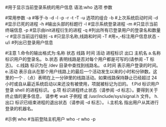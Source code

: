 #用于显示当前登录系统的用户信息
语法:who 选项 参数

#常用参数
-a		#等于-b -d -l -p -r -t -T -u 选项的组合
-b		#上次系统启动时间
-d		#显示已死的进程
-h		#输出头部的标题行
-l		#显示系统登录进程
-m		#只显示当前终端信息
-p		#显示由init进程衍生的进程
-q		#列出所有已登录用户的登录名和数量
-r		#显示当前运行级别
-s		#只显示名称,线路和时间
-T		#用+,-标注用户信息状态
-u/i		#列出已登录用户信息

#注意
1.命令的输出格式为:名称 状态 线路 时间 活动 进程标识 出口 主机名
a.名称	标识用户的登录名。
b.状态	表明线路是否对每个用户都是可写的(请参阅 -T 标志)。
c.线路	标识为在 /dev 目录中查找到线路名。
d.时间	表示用户登录的时间。
e.活动	表示自从在那个用户线路上的最后一个活动发生以来的小时和分钟数。这里的一个 .（点）表明在上一分钟里的线路活动。如果线路保持静止已经超过 24 小时或自从最近系统启动以来还没有被使用，项就被标记为旧的。
f.Pid	标识用户登录 shell 的进程标识。
g.项	标识进程终止状态（请参阅 -d 标志）。要得到关于终止值的更多信息， 请参考 wait 子例程 或 /usr/include/sys/signal.h 文件。
h.出口	标识已结束进程的退出状态（请参阅 -d 标志）。
i.主机名	指出用户从其进行登录的机器名。

#示例
who		#当前登陆主机用户
who -r
who -p
